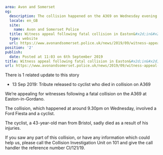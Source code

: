 ```yaml
area: Avon and Somerset
og:
  description: The collision happened on the A369 on Wednesday evening.
  locale: en_GB
  site:
    name: Avon and Somerset Police
  title: Witness appeal following fatal collision in Easton&#x2d;in&#x2d;Gordano | Avon and Somerset Police
  type: website
  url: https://www.avonandsomerset.police.uk/news/2019/09/witness-appeal-following-fatal-collision-in-easton-in-gordano/
position: '2'
publish:
  date: Posted at 11:03 on 6th September 2019
title: Witness appeal following fatal collision in Easton&#x2d;in&#x2d;Gordano | Avon and Somerset Police
url: https://www.avonandsomerset.police.uk/news/2019/09/witness-appeal-following-fatal-collision-in-easton-in-gordano/
```

There is 1 related update to this story

 * 13 Sep 2019: Tribute released to cyclist who died in collision on A369

We’re appealing for witnesses following a fatal collision on the A369 at Easton-in-Gordano.

The collision, which happened at around 9.30pm on Wednesday, involved a Ford Fiesta and a cyclist.

The cyclist, a 43-year-old man from Bristol, sadly died as a result of his injuries.

If you saw any part of this collision, or have any information which could help us, please call the Collision Investigation Unit on 101 and give the call handler the reference number CI/121/19.
